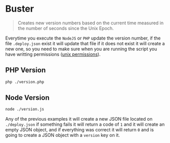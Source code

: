 # Buster

> Creates new version numbers based on the current time measured in the number of seconds since the Unix Epoch.

Everytime you execute the `NodeJS` or `PHP` update the version number, if the file `.deploy.json`
exist it will update that file if it does not exist it will create a new one, so you need to make
sure when you are running the script you have writting permissions ([unix permissions](https://en.wikipedia.org/wiki/File_system_permissions#Permissions)).

## PHP Version

```bash
php ./version.php
```

## Node Version

```bash
node ./version.js
```

Any of the previous examples it will create a new JSON file located on `./deploy.json` if something
fails it will return a code of `1` and it will create an empty JSON object, and if everything was
correct it will return `0` and is going to create a JSON object with a `version` key on it.
